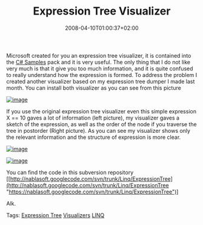 ﻿---
title: "Expression Tree Visualizer"
description: ""
date: 2008-04-10T01:00:37+02:00
draft: false
tags: [LINQ]
categories: [LINQ]
---
Microsoft created for you an expression tree visualizer, it is contained into the [C# Samples](http://code.msdn.microsoft.com/csharpsamples/Release/ProjectReleases.aspx?ReleaseId=8) pack and it is very useful. The only thing that I do not like very much is that it give you too much information, and it is quite confused to really understand how the expression is formed. To address the problem I created another visualizer based on my expression tree dumper I made last month. You can install both visualizer as you can see from this picture

[![image](http://www.codewrecks.com/blog/wp-content/uploads/2008/04/image-thumb1.png)](http://www.codewrecks.com/blog/wp-content/uploads/2008/04/image1.png)

If you use the original expression tree visualizer even this simple expression X == 10 gaves a lot of information (left picture), my visualizer gaves a sketch of the expression, as well as the order of the node if you traverse the tree in postorder (Right picture). As you can see my visualizer shows only the relevant information and the structure of expression is more clear.

[![image](http://www.codewrecks.com/blog/wp-content/uploads/2008/04/image4-thumb.png)](http://www.codewrecks.com/blog/wp-content/uploads/2008/04/image4.png)

[![image](http://www.codewrecks.com/blog/wp-content/uploads/2008/04/image-thumb2.png)](http://www.codewrecks.com/blog/wp-content/uploads/2008/04/image2.png)

You can find the code in this subversion repository [[http://nablasoft.googlecode.com/svn/trunk/Linq/ExpressionTree](http://nablasoft.googlecode.com/svn/trunk/Linq/ExpressionTree "https://nablasoft.googlecode.com/svn/trunk/Linq/ExpressionTree")]

Alk.

Tags: [Expression Tree](http://technorati.com/tag/Expression%20Tree) [Visualizers](http://technorati.com/tag/Visualizers) [LINQ](http://technorati.com/tag/LINQ)

